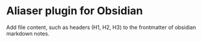 # Aliaser plugin for Obsidian

Add file content, such as headers (H1, H2, H3) to the frontmatter of obsidian markdown notes.